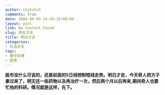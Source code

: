 ```yaml
---
author: chzhshch
comments: true
date: 2008-09-09 14:45:32+00:00
layout: post
link: No Content Found
slug: 明日才走
title: 明日才走
categories:
- 白话杂文
tags:
- 缠中说禅
- 股票
---
```


			

**股市没什么可说的，还是前面的5日线控制短线走势。明日才走，今天奇人把方子拿过来了，明天还一些药物以及再治疗一次，然后两个月以后再来,期间奇人也要忙他的科研。情况就是这样，先下。**
